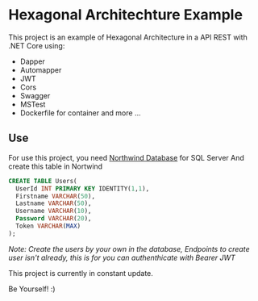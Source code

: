 # Hexagonal Architechture Example

This project is an example of Hexagonal Architecture in a API REST with .NET Core using:
- Dapper
- Automapper
- JWT
- Cors
- Swagger
- MSTest
- Dockerfile for container
and more ...

## Use

For use this project, you need [Northwind Database](https://github.com/Microsoft/sql-server-samples/tree/master/samples/databases/northwind-pubs) for SQL Server
And create this table in Nortwind

``` SQL
CREATE TABLE Users(
  UserId INT PRIMARY KEY IDENTITY(1,1),
  Firstname VARCHAR(50),
  Lastname VARCHAR(50),
  Username VARCHAR(10),
  Password VARCHAR(20),
  Token VARCHAR(MAX)
);
```

*Note: Create the users by your own in the database, Endpoints to create user isn't already, this is for you can authenthicate with Bearer JWT*

This project is currently in constant update.

Be Yourself! :)
